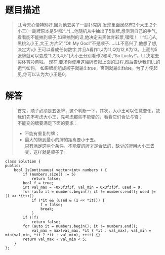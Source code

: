 # 题目描述   
> LL今天心情特别好,因为他去买了一副扑克牌,发现里面居然有2个大王,2个小王(一副牌原本是54张^_^)...他随机从中抽出了5张牌,想测测自己的手气,看看能不能抽到顺子,如果抽到的话,他决定去买体育彩票,嘿嘿！！“红心A,黑桃3,小王,大王,方片5”,“Oh My God!”不是顺子.....LL不高兴了,他想了想,决定大\小 王可以看成任何数字,并且A看作1,J为11,Q为12,K为13。上面的5张牌就可以变成“1,2,3,4,5”(大小王分别看作2和4),“So Lucky!”。LL决定去买体育彩票啦。 现在,要求你使用这幅牌模拟上面的过程,然后告诉我们LL的运气如何， 如果牌能组成顺子就输出true，否则就输出false。为了方便起见,你可以认为大小王是0。   

# 解答
> 首先，顺子必须是五张牌，这个判断一下，其次，大小王可以任意变化，故我们先不考虑大小王，先考虑那些不能变的，看看它们合法与否；   
不能变的牌要满足下面的要求：   
> - 不能有重复的牌；   
> - 最大的牌到最小的牌的距离要小于五。   
只有满足这两个条件，不能变的牌才是合法的，缺少的牌用大小王去变，这样就是顺子了。


```
class Solution {
public:
    bool IsContinuous( vector<int> numbers ) {
        if (numbers.size() != 5)
            return false;
        bool f = true;
        int val_max = -0x3f3f3f, val_min = 0x3f3f3f, used = 0;
        for (auto it = numbers.begin(); it != numbers.end(); used |= (1 << *it++))
            if (*it && (used & (1 << *it))) {
                f = false;
                break;
            }
        if (!f)
            return false;
        for (auto it = numbers.begin(); it != numbers.end();
            val_max = max(val_max, *it ? *it : val_max), val_min = min(val_min, *it ? *it : val_min), ++it) {}
        return val_max - val_min < 5;
    }
};
```